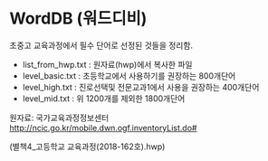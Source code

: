 WordDB (워드디비)
================

초중고 교육과정에서 필수 단어로 선정된 것들을 정리함.

- list_from_hwp.txt : 원자료(hwp)에서 복사한 파일
- level_basic.txt : 초등학교에서 사용하기를 권장하는 800개단어
- level_high.txt : 진로선택및 전문교과1에서 사용을 권장하는 400개단어
- level_mid.txt : 위 1200개를 제외한 1800개단어

원자료: 국가교육과정정보센터 http://ncic.go.kr/mobile.dwn.ogf.inventoryList.do#

(별책4_고등학교 교육과정(2018-162호).hwp)
